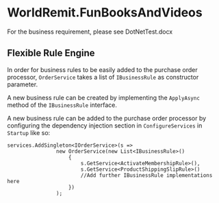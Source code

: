 # WorldRemit.FunBooksAndVideos

For the business requirement, please see DotNetTest.docx

## Flexible Rule Engine

In order for business rules to be easily added to the purchase order processor, `OrderService` takes a list of `IBusinessRule` as constructor parameter.

A new business rule can be created by implementing the `ApplyAsync` method of the `IBusinessRule` interface.

A new business rule can be added to the purchase order processor by configuring the dependency injection section in `ConfigureServices` in `Startup` like so:
```
services.AddSingleton<IOrderService>(s =>
                new OrderService(new List<IBusinessRule>()
                    {
                        s.GetService<ActivateMembershipRule>(),
                        s.GetService<ProductShippingSlipRule>()
                        //Add further IBusinessRule implementations here
                    })
                );
```
